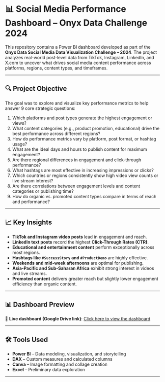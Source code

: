 # 📊 Social Media Performance Dashboard – Onyx Data Challenge 2024

This repository contains a Power BI dashboard developed as part of the **Onyx Data Social Media Data Visualization Challenge – 2024**. The project analyzes real-world post-level data from TikTok, Instagram, LinkedIn, and X.com to uncover what drives social media content performance across platforms, regions, content types, and timeframes.

---

## 🔍 Project Objective

The goal was to explore and visualize key performance metrics to help answer 9 core strategic questions:

1. Which platforms and post types generate the highest engagement or views?
2. What content categories (e.g., product promotion, educational) drive the best performance across different regions?
3. How do performance metrics vary by platform, post format, or hashtag usage?
4. What are the ideal days and hours to publish content for maximum engagement?
5. Are there regional differences in engagement and click-through performance?
6. What hashtags are most effective in increasing impressions or clicks?
7. Which countries or regions consistently show high video view counts or live stream interest?
8. Are there correlations between engagement levels and content categories or publishing time?
9. How do organic vs. promoted content types compare in terms of reach and performance?

---

## 📈 Key Insights

- **TikTok and Instagram video posts** lead in engagement and reach.
- **LinkedIn text posts** record the highest **Click-Through Rates (CTR)**.
- **Educational and entertainment content** perform exceptionally across most regions.
- **Hashtags like `#SuccessStory` and `#ProductDemo`** are highly effective.
- **Weekends and mid-week afternoons** are optimal for publishing.
- **Asia-Pacific and Sub-Saharan Africa** exhibit strong interest in videos and live streams.
- **Promoted content** delivers greater reach but slightly lower engagement efficiency than organic content.

---

## 📊 Dashboard Preview

🔗 **Live dashboard (Google Drive link)**: [Click here to view the dashboard](https://tinyurl.com/42x5f6bx)

---

## 🛠️ Tools Used

- **Power BI** – Data modeling, visualization, and storytelling
- **DAX** – Custom measures and calculated columns
- **Canva** – Image formatting and collage creation
- **Excel** – Preliminary data exploration

---


